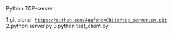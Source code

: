 Python TCP-server

1.git clone <code> https://github.com/AgafonovChita/tcp_server.py.git </code>
2.python server.py
3.python test_client.py

